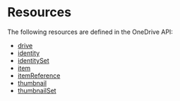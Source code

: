 ﻿# Resources

The following resources are defined in the OneDrive API:

* [drive](drive.md)
* [identity](identity.md)
* [identitySet](identitySet.md)
* [item](item.md)
* [itemReference](itemReference.md)
* [thumbnail](thumbnail.md)
* [thumbnailSet](thumbnailSet.md)

<!-- {
  "type": "#page.annotation",
  "title": "Resources in the OneDrive API",
  "description": "List of resources available in the OneDrive API",
  "keywords": "resources,list of resources,drive,identity,item,facet",
  "section": "documentation",
  "tocPath": "Resources"
} -->
